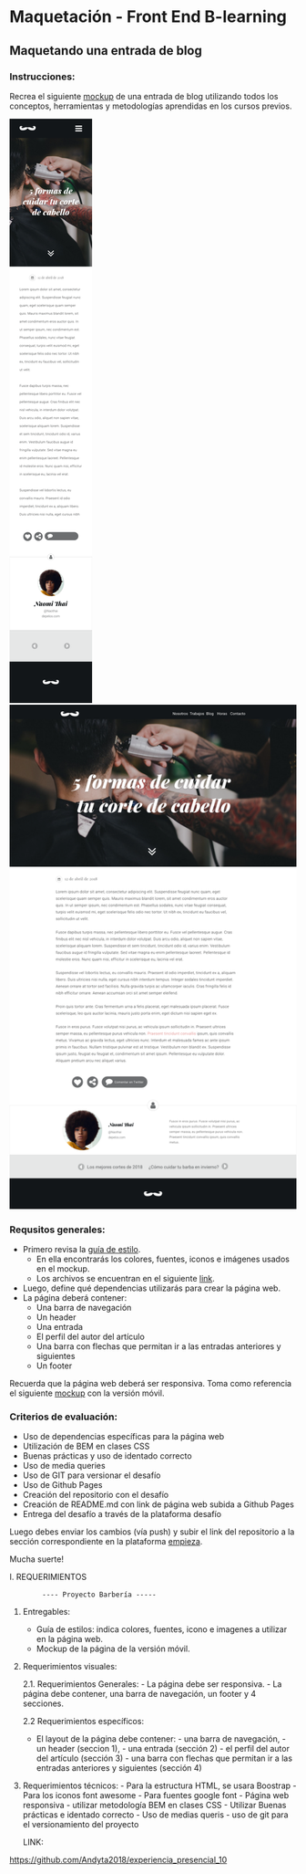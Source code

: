 ﻿# Maquetación - Front End B-learning

## Maquetando una entrada de blog

### Instrucciones: 

Recrea el siguiente [mockup](img/barbershop-desktop.png) de una entrada de blog utilizando todos los conceptos, herramientas y metodologías aprendidas en los cursos previos.

![Mockup blog barbería](img/barbershop-mobile.png)
![Mockup blog barbería](img/barbershop-desktop.png)

### Requsitos generales:

- Primero revisa la [guía de estilo](img/guia-de-estilos-barbershop.png).
	-	En ella encontrarás los colores, fuentes, iconos e imágenes usados en el mockup.
	-	Los archivos se encuentran en el siguiente [link](assets).
-  Luego, define qué dependencias utilizarás para crear la página web.
-	La página deberá contener:
	- Una barra de navegación
	- Un header
	- Una entrada
	- El perfil del autor del artículo
	- Una barra con flechas que permitan ir a las entradas anteriores y siguientes
	- Un footer

Recuerda que la página web deberá ser responsiva. Toma como referencia el siguiente [mockup](img/barbershop-mobile.png) con la versión móvil.

### Criterios de evaluación:

- Uso de dependencias específicas para la página web
- Utilización de BEM en clases CSS
- Buenas prácticas y uso de identado correcto
- Uso de media queries
- Uso de GIT para versionar el desafío
- Uso de Github Pages
- Creación del repositorio con el desafío
- Creación de README.md con link de página web subida a Github Pages
- Entrega del desafío a través de la plataforma desafío

Luego debes enviar los cambios (vía push) y subir el link del repositorio a la sección correspondiente en la plataforma [empieza](https://empieza.desafiolatam.com "Desafío Latam").

Mucha suerte!



I. REQUERIMIENTOS


			---- Proyecto Barbería -----


1. Entregables: 
	- Guía de estilos: indica colores, fuentes, icono e imagenes a utilizar en la página web.
	- Mockup de la página de la versión móvil.

2. Requerimientos visuales:

	2.1. Requerimientos Generales:
		- La página debe ser responsiva.
		- La página debe contener, una barra de navegación, un footer y 4 secciones.




	2.2 Requerimientos específicos:

	- El layout de la página debe contener: - una barra de navegación,
						- un header (seccion 1), 
						- una entrada (sección 2) 
						- el perfil del autor del artículo (sección 3)
						- una barra con flechas que permitan ir a las entradas anteriores y siguientes (sección 4)
						


		
3. Requerimientos técnicos:
		- Para la estructura HTML, se usara Boostrap
		- Para los iconos font awesome
		- Para fuentes google font
		- Página web responsiva
		- utilizar metodología BEM en clases CSS
		- Utilizar Buenas prácticas e identado correcto
		- Uso de medias queris
		- uso de git para el versionamiento del proyecto

		
	LINK:	

https://github.com/Andyta2018/experiencia_presencial_10